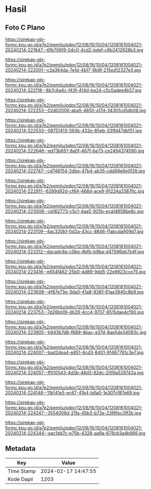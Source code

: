 # Hasil

## Foto C Plano

https://sirekap-obj-formc.kpu.go.id/a7e2/pemilu/pdpr/12/08/16/10/04/1208161004021-20240214-221847--6fb706f8-04c0-4cd2-bdef-c6b2412928b3.jpg

https://sirekap-obj-formc.kpu.go.id/a7e2/pemilu/pdpr/12/08/16/10/04/1208161004021-20240214-222001--c2a364da-7e1d-4b17-9b9f-215ed12327e3.jpg

https://sirekap-obj-formc.kpu.go.id/a7e2/pemilu/pdpr/12/08/16/10/04/1208161004021-20240214-222118--8b7c6a4c-f43f-414d-ba24-c5c0adee4b57.jpg

https://sirekap-obj-formc.kpu.go.id/a7e2/pemilu/pdpr/12/08/16/10/04/1208161004021-20240214-222253--02d02006-aba5-4650-a17d-34301cd5db08.jpg

https://sirekap-obj-formc.kpu.go.id/a7e2/pemilu/pdpr/12/08/16/10/04/1208161004021-20240214-222533--08751413-393b-432e-85eb-33ffd47dbf51.jpg

https://sirekap-obj-formc.kpu.go.id/a7e2/pemilu/pdpr/12/08/16/10/04/1208161004021-20240214-222646--ed73b651-8a0f-467f-be73-ce2494374590.jpg

https://sirekap-obj-formc.kpu.go.id/a7e2/pemilu/pdpr/12/08/16/10/04/1208161004021-20240214-222747--cd748154-2dbe-47b4-ab35-cdd98e6e0f28.jpg

https://sirekap-obj-formc.kpu.go.id/a7e2/pemilu/pdpr/12/08/16/10/04/1208161004021-20240214-222911--6289d92d-cf64-468d-ace9-91224a25876c.jpg

https://sirekap-obj-formc.kpu.go.id/a7e2/pemilu/pdpr/12/08/16/10/04/1208161004021-20240214-223008--cb162773-c5c1-4aa5-925b-eca14658be8c.jpg

https://sirekap-obj-formc.kpu.go.id/a7e2/pemilu/pdpr/12/08/16/10/04/1208161004021-20240214-223109--4ac320b1-0d2a-43cc-8846-f1abcda909d7.jpg

https://sirekap-obj-formc.kpu.go.id/a7e2/pemilu/pdpr/12/08/16/10/04/1208161004021-20240214-223312--dacadc8a-c0be-4bfb-b9ba-d47596eb7b4f.jpg

https://sirekap-obj-formc.kpu.go.id/a7e2/pemilu/pdpr/12/08/16/10/04/1208161004021-20240214-223416--e654f462-25b0-4d89-9dd5-22e9923cce75.jpg

https://sirekap-obj-formc.kpu.go.id/a7e2/pemilu/pdpr/12/08/16/10/04/1208161004021-20240214-223608--4f87e73e-3da0-41a8-8381-61ae3845c8b9.jpg

https://sirekap-obj-formc.kpu.go.id/a7e2/pemilu/pdpr/12/08/16/10/04/1208161004021-20240214-223753--7d26bb19-db29-4cc4-9707-8515dae4cf90.jpg

https://sirekap-obj-formc.kpu.go.id/a7e2/pemilu/pdpr/12/08/16/10/04/1208161004021-20240214-223905--b943b7d8-f689-4bac-a37d-8ae5de34083c.jpg

https://sirekap-obj-formc.kpu.go.id/a7e2/pemilu/pdpr/12/08/16/10/04/1208161004021-20240214-224007--bad2dea4-e851-4cd3-8401-91467761c3e7.jpg

https://sirekap-obj-formc.kpu.go.id/a7e2/pemilu/pdpr/12/08/16/10/04/1208161004021-20240214-224057--ff510543-4d3b-48d3-82dc-20f6a529742a.jpg

https://sirekap-obj-formc.kpu.go.id/a7e2/pemilu/pdpr/12/08/16/10/04/1208161004021-20240214-224148--11b141e5-ec67-41b4-b6a0-1e307cf87e69.jpg

https://sirekap-obj-formc.kpu.go.id/a7e2/pemilu/pdpr/12/08/16/10/04/1208161004021-20240214-224247--3554006d-21fa-45b3-b72e-23f6fec3ff2b.jpg

https://sirekap-obj-formc.kpu.go.id/a7e2/pemilu/pdpr/12/08/16/10/04/1208161004021-20240214-224344--aac1dd7c-e75b-4328-aa9a-678cb3a4b866.jpg


## Metadata

| Key        | Value               |
| ---------- | ------------------- |
| Time Stamp | 2024-02-17 14:47:55 |
| Kode Dapil | 1203                |



